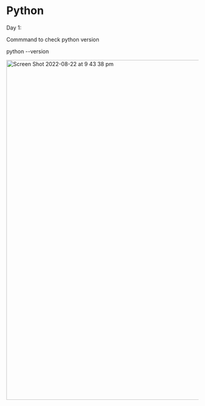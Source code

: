 # Python

Day 1:

Commmand to check python version 

python --version

<img width="888" alt="Screen Shot 2022-08-22 at 9 43 38 pm" src="https://user-images.githubusercontent.com/89682120/185913499-4ffe53ff-eb1f-4dbe-be89-a6b48305519b.png">

```
